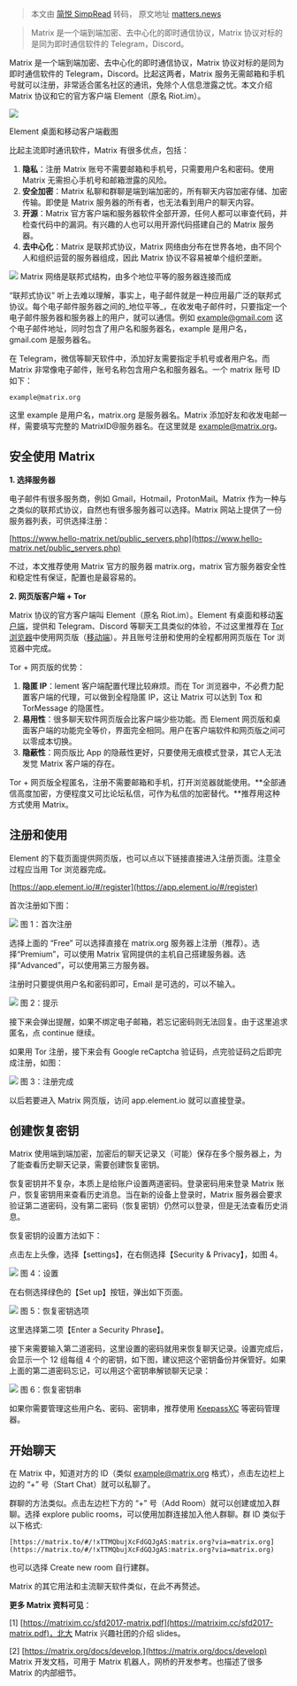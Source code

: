 > 本文由 [简悦 SimpRead](http://ksria.com/simpread/) 转码， 原文地址 [matters.news](https://matters.news/@thistlf/90530-matrix-%E5%8E%BB%E4%B8%AD%E5%BF%83%E5%8C%96-%E5%8C%BF%E5%90%8D-%E5%AE%89%E5%85%A8%E7%9A%84%E5%8D%B3%E6%97%B6%E9%80%9A%E4%BF%A1-bafyreifwvmwayjpdhmtenxilxnccmjsmkoq4lu7v7au37bob6i4oi7o6he)

> Matrix 是一个端到端加密、去中心化的即时通信协议，Matrix 协议对标的是同为即时通信软件的 Telegram，Discord。

Matrix 是一个端到端加密、去中心化的即时通信协议，Matrix 协议对标的是同为即时通信软件的 Telegram，Discord。比起这两者，Matrix 服务无需邮箱和手机号就可以注册，非常适合匿名社区的通讯，免除个人信息泄露之忧。本文介绍 Matrix 协议和它的官方客户端 Element（原名 Riot.im）。



 ![](https://kiwi4814-1256211473.cos.ap-nanjing.myqcloud.com//img202211291633456.webp) 



Element 桌面和移动客户端截图

比起主流即时通讯软件，Matrix 有很多优点，包括：

1.  **隐私**：注册 Matrix 账号不需要邮箱和手机号，只需要用户名和密码。使用 Matrix 无需担心手机号和邮箱泄露的风险。
2.  **安全加密**：Matrix 私聊和群聊是端到端加密的，所有聊天内容加密存储、加密传输。即使是 Matrix 服务器的所有者，也无法看到用户的聊天内容。
3.  **开源**：Matrix 官方客户端和服务器软件全部开源，任何人都可以审查代码，并检查代码中的漏洞。有兴趣的人也可以用开源代码搭建自己的 Matrix 服务器。
4.  **去中心化**：Matrix 是联邦式协议，Matrix 网络由分布在世界各地，由不同个人和组织运营的服务器组成，因此 Matrix 协议不容易被单个组织垄断。

 ![](https://kiwi4814-1256211473.cos.ap-nanjing.myqcloud.com//img202211291633509.webp) Matrix 网络是联邦式结构，由多个地位平等的服务器连接而成

“联邦式协议” 听上去难以理解，事实上，电子邮件就是一种应用最广泛的联邦式协议。每个电子邮件服务器之间的_地位平等_，在收发电子邮件时，只要指定一个电子邮件服务器和服务器上的用户，就可以通信。例如 [example@gmail.com](mailto:example@gmail.com) 这个电子邮件地址，同时包含了用户名和服务器名，example 是用户名，gmail.com 是服务器名。

在 Telegram，微信等聊天软件中，添加好友需要指定手机号或者用户名。而 Matrix 非常像电子邮件，账号名称包含用户名和服务器名。一个 matrix 账号 ID 如下：

```
example@matrix.org
```

这里 example 是用户名，matrix.org 是服务器名。Matrix 添加好友和收发电邮一样，需要填写完整的 MatrixID@服务器名。在这里就是 [example@matrix.org](mailto:example@matrix.org)。

**安全使用 Matrix**
---------------

**1. 选择服务器**

电子邮件有很多服务商，例如 Gmail，Hotmail，ProtonMail。Matrix 作为一种与之类似的联邦式协议，自然也有很多服务器可以选择。Matrix 网站上提供了一份服务器列表，可供选择注册：

[https://www.hello-matrix.net/public_servers.php](https://www.hello-matrix.net/public_servers.php)

不过，本文推荐使用 Matrix 官方的服务器 matrix.org，matrix 官方服务器安全性和稳定性有保证，配置也是最容易的。

**2. 网页版客户端 + Tor**

Matrix 协议的官方客户端叫 Element（原名 Riot.im）。Element 有桌面和移动[客户端](https://element.io/get-started)，提供和 Telegram、Discord 等聊天工具类似的体验，不过这里推荐在 [Tor 浏览器](https://www.torproject.org/download/)中使用网页版（[移动端](https://www.torproject.org/download/#android)）。并且账号注册和使用的全程都用网页版在 Tor 浏览器中完成。

Tor + 网页版的优势：

1.  **隐匿 IP**：lement 客户端配置代理比较麻烦。而在 Tor 浏览器中，不必费力配置客户端的代理，可以做到全程隐匿 IP，这让 Matrix 可以达到 Tox 和 TorMessage 的隐匿性。
2.  **易用性**：很多聊天软件网页版会比客户端少些功能。而 Element 网页版和桌面客户端的功能完全等价，界面完全相同。用户在客户端软件和网页版之间可以零成本切换。
3.  **隐蔽性**：网页版比 App 的隐蔽性更好，只要使用无痕模式登录，其它人无法发觉 Matrix 客户端的存在。

Tor + 网页版全程匿名，注册不需要邮箱和手机，打开浏览器就能使用。**全部通信高度加密，方便程度又可比论坛私信，可作为私信的加密替代。**推荐用这种方式使用 Matrix。

**注册和使用**
---------

Element 的下载页面提供网页版，也可以点以下链接直接进入注册页面。注意全过程应当用 Tor 浏览器完成。

[https://app.element.io/#/register](https://app.element.io/#/register)

首次注册如下图：

 ![](https://kiwi4814-1256211473.cos.ap-nanjing.myqcloud.com//img202211291633726.webp) 图 1：首次注册

选择上面的 “Free” 可以选择直接在 matrix.org 服务器上注册（推荐）。选择“Premium”，可以使用 Matrix 官网提供的主机自己搭建服务器。选择“Advanced”，可以使用第三方服务器。

注册时只要提供用户名和密码即可，Email 是可选的，可以不输入。

 ![](https://kiwi4814-1256211473.cos.ap-nanjing.myqcloud.com//img202211291633408.webp) 图 2：提示

接下来会弹出提醒，如果不绑定电子邮箱，若忘记密码则无法回复。由于这里追求匿名，点 continue 继续。

如果用 Tor 注册，接下来会有 Google reCaptcha 验证码，点完验证码之后即完成注册，如图：

 ![](https://kiwi4814-1256211473.cos.ap-nanjing.myqcloud.com//img202211291633168.webp) 图 3：注册完成

以后若要进入 Matrix 网页版，访问 app.element.io 就可以直接登录。

**创建恢复密钥**
----------

Matrix 使用端到端加密，加密后的聊天记录又（可能）保存在多个服务器上，为了能查看历史聊天记录，需要创建恢复密钥。

恢复密钥并不复杂，本质上是给账户设置两道密码。登录密码用来登录 Matrix 账户，恢复密钥用来查看历史消息。当在新的设备上登录时，Matrix 服务器会要求验证第二道密码，没有第二密码（恢复密钥）仍然可以登录，但是无法查看历史消息。

恢复密钥的设置方法如下：

点击左上头像，选择【settings】，在右侧选择【Security & Privacy】，如图 4。

 ![](https://kiwi4814-1256211473.cos.ap-nanjing.myqcloud.com//img202211291633730.webp) 图 4：设置

在右侧选择绿色的【Set up】按钮，弹出如下页面。

 ![](https://kiwi4814-1256211473.cos.ap-nanjing.myqcloud.com//img202211291633243.webp) 图 5：恢复密钥选项

这里选择第二项【Enter a Security Phrase】。

接下来需要输入第二道密码，这里设置的密码就用来恢复聊天记录。设置完成后，会显示一个 12 组每组 4 个的密钥，如下图，建议把这个密钥备份并保管好。如果上面的第二道密码忘记，可以用这个密钥串解锁聊天记录：

 ![](https://kiwi4814-1256211473.cos.ap-nanjing.myqcloud.com//img202211291633384.webp) 图 6：恢复密钥串

如果你需要管理这些用户名、密码、密钥串，推荐使用 [KeepassXC](https://keepassxc.org/) 等密码管理器。

**开始聊天**
--------

在 Matrix 中，知道对方的 ID（类似 [example@matrix.org](mailto:example@matrix.org) 格式），点击左边栏上边的 “+” 号（Start Chat）就可以私聊了。

群聊的方法类似。点击左边栏下方的 “+” 号（Add Room）就可以创建或加入群聊。选择 explore public rooms，可以使用加群连接加入他人群聊。群 ID 类似于以下格式:

`[https://matrix.to/#/!xTTMQbujXcFdGQJgAS:matrix.org?via=matrix.org](https://matrix.to/#/!xTTMQbujXcFdGQJgAS:matrix.org?via=matrix.org)`

也可以选择 Create new room 自行建群。

Matrix 的其它用法和主流聊天软件类似，在此不再赘述。

**更多 Matrix 资料可见**：

[1] [https://matrixim.cc/sfd2017-matrix.pdf](https://matrixim.cc/sfd2017-matrix.pdf)，北大 Matrix 兴趣社团的介绍 slides。

[2] [https://matrix.org/docs/develop,](https://matrix.org/docs/develop) Matrix 开发文档，可用于 Matrix 机器人，网桥的开发参考。也描述了很多 Matrix 的内部细节。